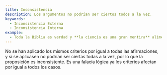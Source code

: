```yaml
---
title: Inconsistencia
description: Los argumentos no podrían ser ciertos todos a la vez.
keywords:
  - Inconsistencia Externa
  - Inconsistencia Interna
example:
  - Toda la Biblia es verdad y **la ciencia es una gran mentira** alimentada por Satanás. De hecho, **los científicos** creaccionistas han demostrado que el diluvio de Noé ocurrió.
---
```

No se han aplicado los mismos criterios por igual a todas las afirmaciones, y si se aplicasen no podrían ser ciertas todas a la vez, por lo que la proposición es inconsistente. Es una falacia lógica ya los criterios afectan por igual a todos los casos.
